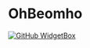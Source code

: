 # OhBeomho

[![GitHub WidgetBox](https://github-widgetbox.vercel.app/api/skills?languages=js,ts,java,php,html,css,c)](https://github.com/Jurredr/github-widgetbox)
